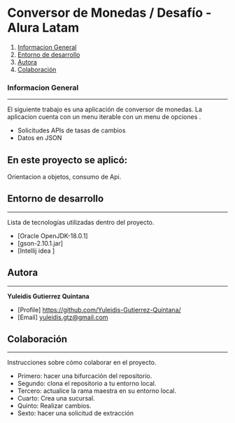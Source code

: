 
# Conversor de Monedas / Desafío - Alura Latam

1. [Informacion General](#Informacion-General)
2. [Entorno de desarrollo](#Entorno-de-desarrollo)
3. [Autora](#Autora)
4. [Colaboración](#Colaboración)

### Informacion General
***
El siguiente trabajo es una aplicación de conversor de monedas.
La aplicacion cuenta con un menu iterable con un menu de opciones .
* Solicitudes APIs de tasas de cambios
* Datos en JSON

## En este proyecto se aplicó:

Orientacion a objetos, consumo de Api.

## Entorno de desarrollo
***
Lista de tecnologías utilizadas dentro del proyecto.

* [Oracle OpenJDK-18.0.1]  
* [gson-2.10.1.jar] 
* [Intellij idea ]

## Autora
***
**Yuleidis Gutierrez Quintana**
- [Profile] [https://github.com/Yuleidis-Gutierrez-Quintana/ ](https://github.com/Carolina-Gtz)
- [Email]  yuleidis.gtz@gmail.com 


## Colaboración
***
Instrucciones sobre cómo colaborar en el proyecto.

* Primero: hacer una bifurcación del repositorio.
* Segundo: clona el repositorio a tu entorno local.
* Tercero: actualice la rama maestra en su entorno local.
* Cuarto: Crea una sucursal.
* Quinto: Realizar cambios.
* Sexto: hacer una solicitud de extracción

